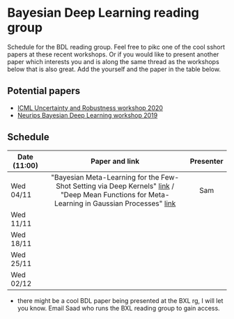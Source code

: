# Bayesian Deep Learning reading group

Schedule for the BDL reading group. Feel free to pikc one of the cool sshort papers at these recent workshops. Or if you would like to present another paper which interests you and is along the same thread as the workshops below that is also great. Add the yourself and the paper in the table below.

## Potential papers

* [ICML Uncertainty and Robustness workshop 2020](https://sites.google.com/view/udlworkshop2020/accepted-papers)
* [Neurips Bayesian Deep Learning workshop 2019](http://bayesiandeeplearning.org/)

## Schedule

| Date (11:00)   |      Paper and link      | Presenter |
|-----------------|:-------------:|:----------------------------------:
|  Wed 04/11   |  "Bayesian Meta-Learning for the Few-Shot Setting via Deep Kernels" [link](https://arxiv.org/pdf/1910.05199.pdf) / "Deep Mean Functions for Meta-Learning in Gaussian Processes" [link](http://bayesiandeeplearning.org/2019/papers/27.pdf)   |   Sam   |
|  Wed 11/11   |     |      |
|  Wed 18/11   |     |      |
|  Wed 25/11   |     |      |
|  Wed 02/12   |     |      |

* there might be a cool BDL paper being presented at the BXL rg, I will let you know. Email Saad who runs the BXL reading group to gain access.

